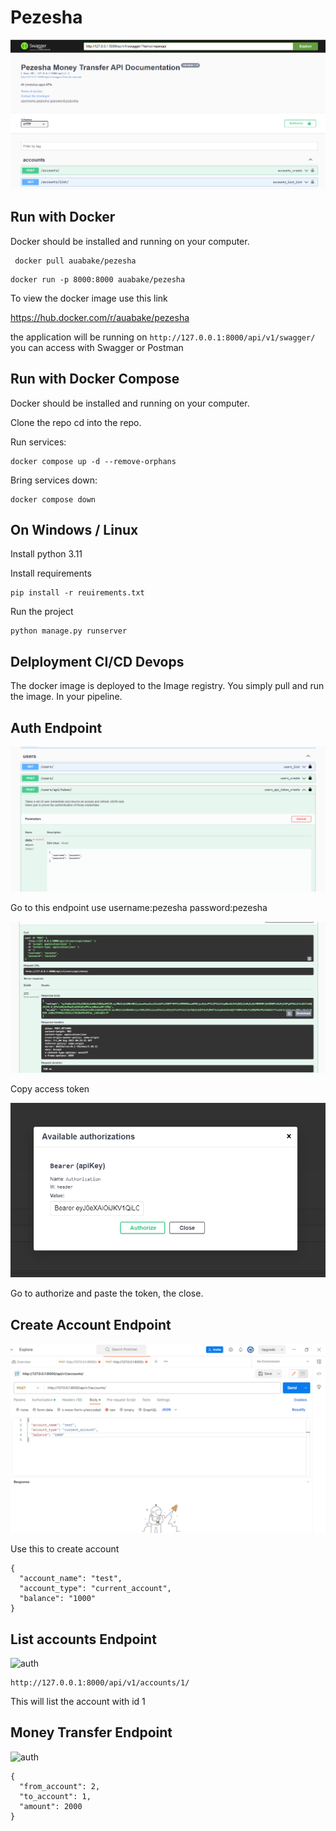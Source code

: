 # Pezesha

![Pezesha](./images/pezeshai.png)

## Run with Docker

Docker should be installed and running on your computer.

```
 docker pull auabake/pezesha
```

```
docker run -p 8000:8000 auabake/pezesha
```

To view the docker image use this link

<https://hub.docker.com/r/auabake/pezesha>

the application will be running on
`http://127.0.0.1:8000/api/v1/swagger/` you can access with Swagger or Postman

## Run with Docker Compose

Docker should be installed and running on your computer.

Clone the repo cd into the repo.

Run services:

```
docker compose up -d --remove-orphans
```

Bring services down:

```
docker compose down
```

## On Windows / Linux

Install python 3.11

Install requirements
```
pip install -r reuirements.txt
```

Run the project
```
python manage.py runserver
```

## Delployment CI/CD Devops

The docker image is deployed to the Image registry. You simply pull and run the image. In your pipeline.

## Auth Endpoint

![auth](./images/auth.png)

Go to this endpoint use username:pezesha password:pezesha

![auth](./images/accesstoken.png)

Copy access token

![auth](./images/token.png)

Go to authorize and paste the token, the close.

## Create Account Endpoint

![auth](./images/create.png)

Use this to create account

```
{
  "account_name": "test",
  "account_type": "current_account",
  "balance": "1000"
}
````

## List accounts Endpoint

![auth](./images/getaccount.png)

```
http://127.0.0.1:8000/api/v1/accounts/1/
```

This will list the account with id 1

## Money Transfer Endpoint

![auth](./images/send.png)

```
{
  "from_account": 2,  
  "to_account": 1,    
  "amount": 2000
}
```

